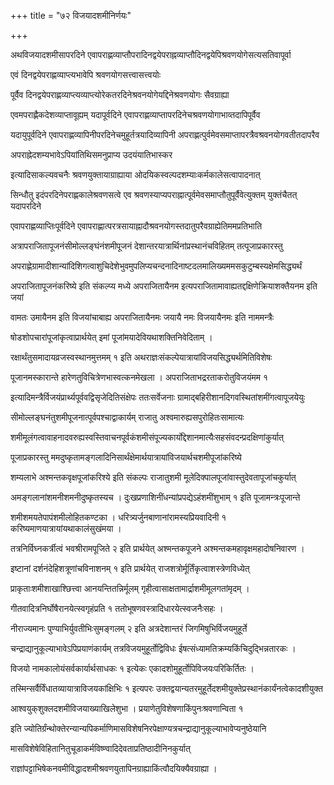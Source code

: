 +++
title = "७२ विजयादशमीनिर्णयः"

+++

अथविजयादशमीसापरदिने एवापराह्णव्याप्तौपरादिनद्वयेपराह्नव्याप्तौदिनद्वयेपिश्रवणयोगेसत्यसतिवापूर्वा

एवं दिनद्वयेपराह्णव्याप्त्यभावेपि श्रवणयोगसत्त्वासत्त्वयोः

पूर्वैव दिनद्वयेपराह्णव्याप्त्यव्याप्त्योरेकतरदिनेश्रवनयोगेयद्दिनेश्रवणयोगः सैवग्राह्या

एवमपराह्णैकदेशव्याप्तावूह्यम् यदापूर्वदिने एवापराह्णव्याप्तापरदिनेचश्रवणयोगाभाव्तदापिपूर्वैव

यदायुपूर्वदिने एवापराह्णव्यापिनीपरदिनेचमुहूर्तत्रयादिव्यापिनी अपराह्णत्पुर्वमेवसमाप्तापरत्रैवश्रवनयोगवतीतदापरैव

अपराह्नेदशम्यभावेऽपियांतिथिसमनुप्राप्य उदयंयातिभास्कर

इत्यादिसाकल्यवचनैः श्रवणयुक्तायाग्राह्याया ओदयिकस्वल्पदशम्याःकर्मकालेसत्वापादनात्

सिन्धौतु इदंपरदिनेपराह्णकालेश्रवणसत्वे एव श्रवणस्याप्यपराह्नात्पूर्वमेवसमाप्तौतुपूर्वैवेत्युक्तम् युक्तंचैतत् यदापरदिने

एवापराह्णव्याप्तिःपूर्वदिने एवापराह्णात्परत्रसायाह्नादौश्रवनयोगस्तदातुपरैवग्राह्येतिममप्रतिभाति

अत्रापराजितापूजनंसीमोल्लङ्घंनंशमीपूजनं देशान्तरयात्रार्थिनांप्रस्थानंचविहितम् तत्पूजाप्रकारस्तु

अपराह्णेग्रामादीशान्यांदिशिगत्वाशुचिदेशेभुवमुपलिप्यचन्दनादिनाष्टदलमालिख्यममसकुटुम्बस्यक्षेमसिद्ध्यर्थं

अपराजितापूजनंकरिष्ये इति संकल्प्य मध्ये अपराजितायैनम इत्यपराजितामावाह्यतद्दक्षिणेक्रियाशक्तैयनम इति जयां

वामतः उमायैनम इति विजयांचाबाह्य अपराजितायैनमः जयायै नमः विजयायैनमः इति नाममन्त्रैः

षोडशोपचारांपूजांकृत्वाप्रार्थयेत् इमां पूजांमयादेवियथाशक्तिनिवेदिताम् ।

रक्षार्थंतुसमादायव्रजस्वस्थानमुत्तमम् १ इति अथराज्ञःसंकल्पेयात्रायांविजयसिद्ध्यर्थमितिविशेषः

पूजानमस्कारान्ते हारेणतुविचित्रेणभास्वत्कनमेखला । अपराजिताभद्ररताकरोतुविजयंमम १

इत्यादिमन्त्रैर्विजयंप्रार्थ्यपूर्ववद्विसृजेदितिसंक्षेपः ततःसर्वेजनाः ग्रामाद्बहिरीशानदिगवस्थितांशमींगत्वापूजयेयुः

सीमोल्लङ्घनंतुशमीपूजनात्पूर्वपश्चाद्वाकार्यम् राजातु अश्वमारुह्यसपुरोहितःसामात्यः

शमीमूलंगत्वावाहनादवरुह्यस्वस्तिवाचनपूर्वकंशमीसंपूज्यकार्योद्देशानमात्यैःसहसंवदन्प्रदक्षिणांकुर्यात्

पूजाप्रकारस्तु ममदुष्कृतामङ्गलादिनिसार्थंक्षेमार्थयात्रायांविजयार्थचशमीपूजांकरिष्ये

शम्यलाभे अश्मन्तकवृक्षपूजांकरिश्ये इति संकल्पः राजातुशमी मूलेदिक्पालपूजांवास्तुदेवतापूजांचकुर्यात्

अमङ्गलानांशमनीशमनीदुष्कृतस्यच । दुःखप्रणाशिनींधन्यांप्रपद्येऽहंशमींशुभाम् १ इति पूजामन्त्रःपूजान्ते

शमीशमयतेपापंशमीलोहितकण्टका । धरित्र्यर्जुनबाणानांरामस्यप्रियवादिनी १ करिष्यमाणयात्रायांयथाकालंसुखंमया ।

तत्रनिर्विघ्नकर्त्रीत्वं भवश्रीरामपूजिते २ इति प्रार्थयेत् अश्मन्तकपूजने अश्मन्तकमहावृक्षमहादोषनिवारण ।

इष्टानां दर्शनंदेहिशत्रूणांचविनाशनम् १ इति प्रार्थयेत् राजशत्रोर्मूर्तिंकृत्वाशस्त्रेणविध्येत्

प्राकृताःशमीशाखाश्छित्त्वा आनयन्तितन्निर्मूलम् गृहीत्वासाक्षतामार्द्राशमीमूलगतांमृदम् ।

गीतवादित्रनिर्घोषैरानयेत्स्वगृहंप्रति १ ततोभूषणवस्त्रादिधारयेत्स्वजनैःसहः ।

नीराज्यमानः पुण्याभिर्युवतीभिःसुमङ्गलम् २ इति अत्रदेशान्तरं जिगमिषुभिर्विजयमुहूर्ते

चन्द्राद्यानुकूल्याभावेऽपिप्रयाणंकार्यम् तत्रविजयमुहूर्तोद्विविधः ईषत्संध्यामतिक्रम्यकिंचिदुद्भिन्नतारकः ।

विजयो नामकालोयंसर्वकार्यार्थसाधकः १ इत्येकः एकादशोमुहूर्तोपिविजयःपरिकिर्तितः ।

तस्मिन्सर्वैर्विंधातव्यायात्राविजयकांक्षिभिः १ इत्यपरः उक्तद्वयान्यतरमुहूर्तेदशमीयुक्तेप्रस्थानंकार्यंनत्वेकादशीयुक्त

आश्वयुक्‌शुक्लदशमीविजयाख्याखिलेशुभा । प्रयाणेतुविशेषणाकिंपुनःश्रवणान्विता १

इति ज्योतिर्ग्रंन्थोक्तेरन्यान्यपिकर्माणिमासविशेषनिरपेक्षाण्यत्रचन्द्राद्यानुकूल्याभावेप्यनुष्ठेयानि

मासविशेषेविहितानितुचूडाकर्मविष्ण्वादिदेवताप्रतिष्ठादीनिनकुर्यात्

राज्ञांपट्टाभिषेकनवमीविद्धादशमीश्रवणयुतापिनग्राह्याकिंत्वौदयिक्यैवग्राह्या ।
